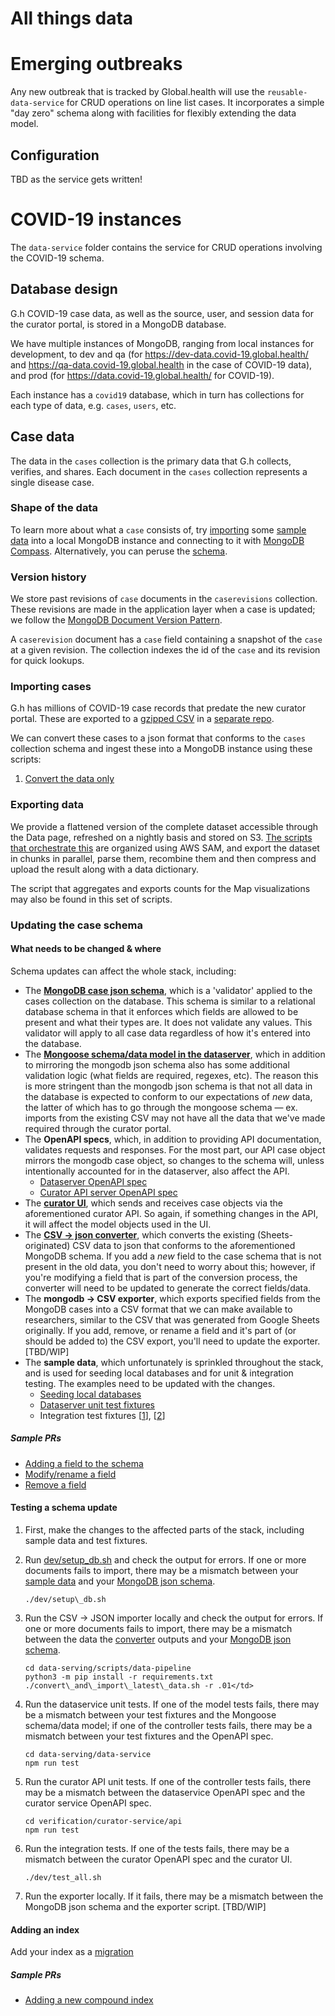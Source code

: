 # All things data

# Emerging outbreaks

Any new outbreak that is tracked by Global.health will use the `reusable-data-service` for CRUD operations on line list cases.
It incorporates a simple "day zero" schema along with facilities for flexibly extending the data model.

## Configuration

TBD as the service gets written!

# COVID-19 instances

The `data-service` folder contains the service for CRUD operations involving the COVID-19 schema.

## Database design

G.h COVID-19 case data, as well as the source, user, and session data for the curator portal, is stored in a MongoDB database.

We have multiple instances of MongoDB, ranging from local instances for development, to dev and qa (for
https://dev-data.covid-19.global.health/ and https://qa-data.covid-19.global.health in the case of COVID-19 data),
and prod (for https://data.covid-19.global.health/ for COVID-19).

Each instance has a `covid19` database, which in turn has collections for each type of data, e.g. `cases`, `users`, etc.

## Case data

The data in the `cases` collection is the primary data that G.h collects, verifies, and shares. Each document in the
`cases` collection represents a single disease case.

### Shape of the data

To learn more about what a `case` consists of, try
[importing](https://github.com/globaldothealth/list/blob/main/dev/setup_db.sh) some
[sample data](https://github.com/globaldothealth/list/tree/main/data-serving/samples) into a local MongoDB instance and
connecting to it with [MongoDB Compass](https://www.mongodb.com/products/compass). Alternatively, you can peruse the
[schema](https://github.com/globaldothealth/list/blob/main/data-serving/scripts/setup-db/schemas/cases.schema.json).

### Version history

We store past revisions of `case` documents in the `caserevisions` collection. These revisions are made in the
application layer when a case is updated; we follow the
[MongoDB Document Version Pattern](https://www.mongodb.com/blog/post/building-with-patterns-the-document-versioning-pattern).

A `caserevision` document has a `case` field containing a snapshot of the `case` at a given revision. The collection
indexes the id of the `case` and its revision for quick lookups.

### Importing cases

G.h has millions of COVID-19 case records that predate the new curator portal. These are exported to a
[gzipped CSV](https://github.com/beoutbreakprepared/nCoV2019/tree/master/latest_data) in a
[separate repo](https://github.com/beoutbreakprepared/nCoV2019).

We can convert these cases to a json format that conforms to the `cases` collection schema and ingest these into a
MongoDB instance using these scripts:
1. [Convert the data only](https://github.com/globaldothealth/list/tree/main/database/convert-data)

### Exporting data

We provide a flattened version of the complete dataset accessible through the Data page, refreshed on a nightly basis and stored on S3. [The scripts that orchestrate this](https://github.com/globaldothealth/list/tree/main/data-serving/scripts/export-data) are organized using AWS SAM, and export the dataset in chunks in parallel, parse them, recombine them and then compress and upload the result along with a data dictionary.

The script that aggregates and exports counts for the Map visualizations may also be found in this set of scripts.

### Updating the case schema
#### What needs to be changed & where

Schema updates can affect the whole stack, including:

* The
  **[MongoDB case json schema](https://github.com/globaldothealth/list/blob/main/data-serving/scripts/setup-db/schemas/cases.schema.json)**,
  which is a 'validator' applied to the cases collection on the database. This schema is similar to a relational
  database schema in that it enforces which fields are allowed to be present and what their types are. It does not
  validate any values. This validator will apply to all case data regardless of how it's entered into the database.
* The
  **[Mongoose schema/data model in the dataserver](https://github.com/globaldothealth/list/blob/main/data-serving/data-service/src/model)**,
  which in addition to mirroring the mongodb json schema also has some additional validation logic (what fields are
  required, regexes, etc). The reason this is more stringent than the mongodb json schema is that not all data in the
  database is expected to conform to our expectations of _new_ data, the latter of which has to go through the mongoose
  schema — ex. imports from the existing CSV may not have all the data that we've made required through the curator
  portal.
* The **OpenAPI specs**, which, in addition to providing API documentation, validates requests and responses. For the
  most part, our API case object mirrors the mongodb case object, so changes to the schema will, unless intentionally
  accounted for in the dataserver, also affect the API.
    * [Dataserver OpenAPI spec](https://github.com/globaldothealth/list/blob/main/data-serving/data-service/api/openapi.yaml)
    * [Curator API server OpenAPI spec](https://github.com/globaldothealth/list/blob/main/verification/curator-service/api/openapi/openapi.yaml)
* The
  **[curator UI](https://github.com/globaldothealth/list/tree/main/verification/curator-service/ui/src/components)**,
  which sends and receives case objects via the aforementioned curator API. So again, if something changes in the API,
  it will affect the model objects used in the UI.
* The
  **[CSV → json converter](https://github.com/globaldothealth/list/blob/main/data-serving/scripts/convert-data/convert_data.py)**,
  which converts the existing (Sheets-originated) CSV data to json that conforms to the aforementioned MongoDB schema.
  If you add a _new_ field to the case schema that is not present in the old data, you don't need to worry about this;
  however, if you're modifying a field that is part of the conversion process, the converter will need to be updated to
  generate the correct fields/data.
* The **mongodb → CSV exporter**, which exports specified fields from the MongoDB cases into a CSV format that we can
  make available to researchers, similar to the CSV that was generated from Google Sheets originally. If you add,
  remove, or rename a field and it's part of (or should be added to) the CSV export, you'll need to update the exporter.
  [TBD/WIP]
* The **sample data**, which unfortunately is sprinkled throughout the stack, and is used for seeding local databases
  and for unit & integration testing. The examples need to be updated with the changes.
    * [Seeding local databases](https://github.com/globaldothealth/list/tree/main/data-serving/samples)
    * [Dataserver unit test fixtures](https://github.com/globaldothealth/list/tree/main/data-serving/data-service/test/model/data)
    * Integration test fixtures
      [[1](https://github.com/globaldothealth/list/blob/main/verification/curator-service/ui/cypress/support/commands.ts)],
      [[2](https://github.com/globaldothealth/list/blob/main/verification/curator-service/ui/src/components/fixtures/fullCase.json)]

##### Sample PRs

* [Adding a field to the schema](https://github.com/globaldothealth/list/pull/318/files)
* [Modify/rename a field](https://github.com/globaldothealth/list/pull/372/files)
* [Remove a field](https://github.com/globaldothealth/list/pull/257/files)

#### Testing a schema update

1. First, make the changes to the affected parts of the stack, including sample data and test fixtures.
1. Run
   [dev/setup\_db.sh](https://github.com/globaldothealth/list/blob/main/dev/setup_db.sh)
   and check the output for errors. If one or more documents fails to import, there may be a mismatch between your
   [sample data](https://github.com/globaldothealth/list/tree/main/data-serving/samples)
   and your
   [MongoDB json schema](https://github.com/globaldothealth/list/blob/main/data-serving/data-service/schemas/cases.schema.json).

   `./dev/setup\_db.sh`

1. Run the CSV → JSON importer locally and check the output for errors. If one or more documents fails to import, there
   may be a mismatch between the data the
   [converter](https://github.com/globaldothealth/list/blob/main/data-serving/scripts/convert-data/convert_data.py)
   outputs and your
   [MongoDB json schema](https://github.com/globaldothealth/list/blob/main/data-serving/data-service/schemas/cases.schema.json).

   ```
   cd data-serving/scripts/data-pipeline
   python3 -m pip install -r requirements.txt
   ./convert\_and\_import\_latest\_data.sh -r .01</td>
   ```

1. Run the dataservice unit tests. If one of the model tests fails, there may be a mismatch between your test fixtures
   and the Mongoose schema/data model; if one of the controller tests fails, there may be a mismatch between your test
   fixtures and the OpenAPI spec.

   ```
   cd data-serving/data-service
   npm run test
   ```

1. Run the curator API unit tests. If one of the controller tests fails, there may be a mismatch between the dataservice
   OpenAPI spec and the curator service OpenAPI spec.

   ```
   cd verification/curator-service/api
   npm run test
   ```

1. Run the integration tests. If one of the tests fails, there may be a mismatch between the curator OpenAPI spec and
   the curator UI.

   `./dev/test_all.sh`

1. Run the exporter locally. If it fails, there may be a mismatch between the MongoDB json schema and the exporter
   script. [TBD/WIP]

#### Adding an index

Add your index as a [migration](https://github.com/globaldothealth/list/tree/main/data-serving/scripts/setup-db/README.md)

##### Sample PRs

* [Adding a new compound index](https://github.com/globaldothealth/list/pull/701/files)
